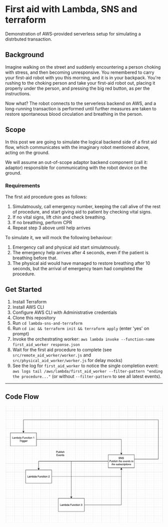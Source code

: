 # First aid with Lambda, SNS and terraform

Demonstration of AWS-provided serverless setup for simulating a distrbuted transaction.

## Background

Imagine walking on the street and suddenly encountering a person choking with stress, and then becoming unresponsive.
You remembered to carry your first-aid robot with you this morning, and it is in your backpack.
You're rushing to the choking person and take your first-aid robot out, placing it properly under the person, and pressing the big red button, as per the instructions.

Now what? The robot connects to the serverless backend on AWS, and a long-running transaction is performed until further measures are taken to restore spontaneous blood circulation and breathing in the person.

## Scope

In this post we are going to simulate the logical backend side of a first aid flow, which communicates with the imaginary robot mentioned above, acting on the ground.

We will assume an out-of-scope adaptor backend component (call it: adaptor) responsible for communicating with the robot device on the ground.

### Requirements

The first aid procedure goes as follows:

1. Simulatnously, call emergency number, keeping the call alive of the rest of procedure, and start giving aid to patient by checking vital signs.
2. If no vital signs, lift chin and check breathing.
3. If no breathing, perform CPR
4. Repeat step 3 above until help arrives

To simulate it, we will mock the following behaviour:

1. Emergency call and physical aid start simulatnously.
2. The emergency help arrives after 4 seconds, even if the patient is breathing before that.
3. The physical aid would have managed to restore breathing after 10 seconds, but the arrival of emergency team had completed the procedure.

## Get Started

1. Install Terraform
2. Install AWS CLI
3. Configure AWS CLI with Administrative credentials
4. Clone this repository
5. Run `cd lambda-sns-and-terraform`
6. Run `cd iac && terraform init && terraform apply` (enter 'yes' on prompt)
7. Invoke the orchestrating worker: `aws lambda invoke --function-name first_aid_worker response.json`
8. Wait for the first aid procedure to complete (see `src/remote_aid_worker/worker.js` and `src/physical_aid_worker/worker.js` for delay mocks)
9. See the log for `first_aid_worker` to notice the single completion event: `aws logs tail /aws/lambda/first_aid_worker --filter-pattern "ending the procedure..."` (or without `--filter-pattern` to see all latest events).

---

## Code Flow

![code flow](./codeflow.png)

